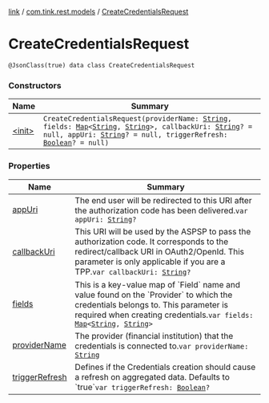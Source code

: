 [link](../../index.md) / [com.tink.rest.models](../index.md) / [CreateCredentialsRequest](./index.md)

# CreateCredentialsRequest

`@JsonClass(true) data class CreateCredentialsRequest`

### Constructors

| Name | Summary |
|---|---|
| [&lt;init&gt;](-init-.md) | `CreateCredentialsRequest(providerName: `[`String`](https://kotlinlang.org/api/latest/jvm/stdlib/kotlin/-string/index.html)`, fields: `[`Map`](https://kotlinlang.org/api/latest/jvm/stdlib/kotlin.collections/-map/index.html)`<`[`String`](https://kotlinlang.org/api/latest/jvm/stdlib/kotlin/-string/index.html)`, `[`String`](https://kotlinlang.org/api/latest/jvm/stdlib/kotlin/-string/index.html)`>, callbackUri: `[`String`](https://kotlinlang.org/api/latest/jvm/stdlib/kotlin/-string/index.html)`? = null, appUri: `[`String`](https://kotlinlang.org/api/latest/jvm/stdlib/kotlin/-string/index.html)`? = null, triggerRefresh: `[`Boolean`](https://kotlinlang.org/api/latest/jvm/stdlib/kotlin/-boolean/index.html)`? = null)` |

### Properties

| Name | Summary |
|---|---|
| [appUri](app-uri.md) | The end user will be redirected to this URI after the authorization code has been delivered.`var appUri: `[`String`](https://kotlinlang.org/api/latest/jvm/stdlib/kotlin/-string/index.html)`?` |
| [callbackUri](callback-uri.md) | This URI will be used by the ASPSP to pass the authorization code. It corresponds to the redirect/callback URI in OAuth2/OpenId. This parameter is only applicable if you are a TPP.`var callbackUri: `[`String`](https://kotlinlang.org/api/latest/jvm/stdlib/kotlin/-string/index.html)`?` |
| [fields](fields.md) | This is a key-value map of &#x60;Field&#x60; name and value found on the &#x60;Provider&#x60; to which the credentials belongs to. This parameter is required when creating credentials.`var fields: `[`Map`](https://kotlinlang.org/api/latest/jvm/stdlib/kotlin.collections/-map/index.html)`<`[`String`](https://kotlinlang.org/api/latest/jvm/stdlib/kotlin/-string/index.html)`, `[`String`](https://kotlinlang.org/api/latest/jvm/stdlib/kotlin/-string/index.html)`>` |
| [providerName](provider-name.md) | The provider (financial institution) that the credentials is connected to.`var providerName: `[`String`](https://kotlinlang.org/api/latest/jvm/stdlib/kotlin/-string/index.html) |
| [triggerRefresh](trigger-refresh.md) | Defines if the Credentials creation should cause a refresh on aggregated data. Defaults to &#x60;true&#x60;`var triggerRefresh: `[`Boolean`](https://kotlinlang.org/api/latest/jvm/stdlib/kotlin/-boolean/index.html)`?` |
